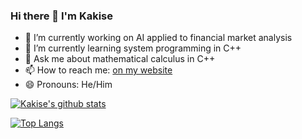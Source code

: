 ### Hi there 👋 I'm Kakise

- 🔭 I’m currently working on AI applied to financial market analysis 
- 🌱 I’m currently learning system programming in C++
- 💬 Ask me about mathematical calculus in C++
- 📫 How to reach me: [on my website](https://sr-sam.tech)
- 😄 Pronouns: He/Him

[![Kakise's github stats](https://github-readme-stats.vercel.app/api?username=Kakise&theme=default&show_icons=true&count_private=true&include_all_commits=true&custom_title=Kakise%20statistics)](https://github.com/Kakise)

[![Top Langs](https://github-readme-stats.vercel.app/api/top-langs/?username=Kakise&layout=compact&theme=default&hide=cmake,makefile)](https://github.com/Kakise)
